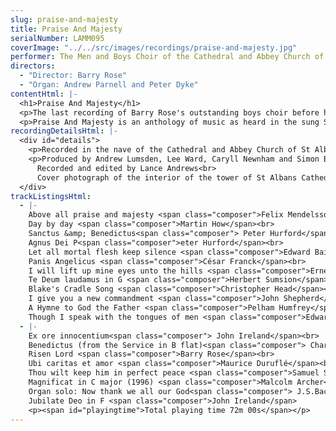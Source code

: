 ```yaml
---
slug: praise-and-majesty
title: Praise And Majesty
serialNumber: LAMM095
coverImage: "../../src/images/recordings/praise-and-majesty.jpg"
performer: The Men and Boys Choir of the Cathedral and Abbey Church of St Alban
directors:
  - "Director: Barry Rose"
  - "Organ: Andrew Parnell and Peter Dyke"
contentHtml: |-
  <h1>Praise And Majesty</h1>
  <p>The last recording of Barry Rose's outstanding boys choir before he retired at Christmas 1997</p>
  <p>Praise And Majesty is an anthology of music as heard in the sung Services in the Cathedral and Abbey Church of St.Alban - both on weekdays and on Sundays.</p>
recordingDetailsHtml: |-
  <div id="details">
    <p>Recorded in the nave of the Cathedral and Abbey Church of St Alban February 1991, February 1995, and March 1997.</p>
    <p>Produced by Andrew Lumsden, Lee Ward, Caryll Newnham and Simon Baker.<br>
      Recorded and edited by Lance Andrews<br>
      Cover photograph of the interior of the tower of St Albans Cathedral</p>
  </div>
trackListingsHtml:
  - |-
    Above all praise and majesty <span class="composer">Felix Mendelssohn</span><br>
    Day by day <span class="composer">Martin How</span><br>
    Sanctus &amp; Benedictus<span class="composer"> Peter Hurford</span><br>
    Agnus Dei P<span class="composer">eter Hurford</span><br>
    Let all mortal flesh keep silence <span class="composer">Edward Bairstow</span><br>
    Panis Angelicus <span class="composer">César Franck</span><br>
    I will lift up mine eyes unto the hills <span class="composer">Ernest Walker</span><br>
    Te Deum laudamus in G <span class="composer">Herbert Sumsion</span><br>
    Blake's Cradle Song <span class="composer">Christopher Head</span><br>
    I give you a new commandment <span class="composer">John Shepherd</span><br>
    A Hymne to God the Father <span class="composer">Pelham Humfrey</span><br>
    Though I speak with the tongues of men <span class="composer">Edward Bairstow</span>
  - |-
    Ex ore innocentium<span class="composer"> John Ireland</span><br>
    Benedictus (from the Service in B flat)<span class="composer"> Charles Villiers Stanford</span><br>
    Risen Lord <span class="composer">Barry Rose</span><br>
    Ubi caritas et amor <span class="composer">Maurice Duruflé</span><br>
    Thou wilt keep him in perfect peace <span class="composer">Samuel Sebastian Wesley</span><br>
    Magnificat in C major (1996) <span class="composer">Malcolm Archer</span><br>
    Organ solo: Now thank we all our God<span class="composer"> J.S.Bach arr. Virgil Fox</span><br>
    Jubilate Deo in F <span class="composer">John Ireland</span>
    <p><span id="playingtime">Total playing time 72m 00s</span></p>
---
```

